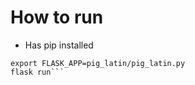 # How to run
- Has pip installed

```pip install -r requirements.txt
export FLASK_APP=pig_latin/pig_latin.py
flask run```
